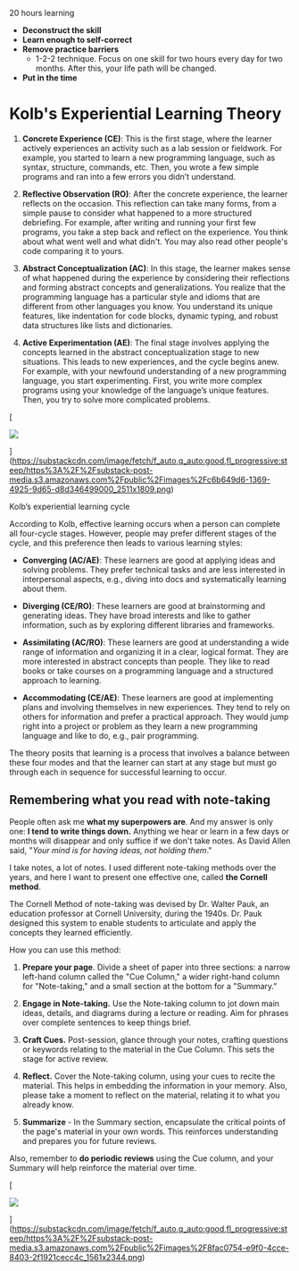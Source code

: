 
20 hours learning
- **Deconstruct the skill**
- **Learn enough to self-correct**
- **Remove practice barriers**
	- 1-2-2 technique. Focus on one skill for two hours every day for two months. After this, your life path will be changed.
- **Put in the time**

# **Kolb's Experiential Learning Theory**

1. **Concrete Experience (CE)**: This is the first stage, where the learner actively experiences an activity such as a lab session or fieldwork. For example, you started to learn a new programming language, such as syntax, structure, commands, etc. Then, you wrote a few simple programs and ran into a few errors you didn’t understand.
    
2. **Reflective Observation (RO)**: After the concrete experience, the learner reflects on the occasion. This reflection can take many forms, from a simple pause to consider what happened to a more structured debriefing. For example, after writing and running your first few programs, you take a step back and reflect on the experience. You think about what went well and what didn't. You may also read other people's code comparing it to yours.
    
3. **Abstract Conceptualization (AC)**: In this stage, the learner makes sense of what happened during the experience by considering their reflections and forming abstract concepts and generalizations. You realize that the programming language has a particular style and idioms that are different from other languages you know. You understand its unique features, like indentation for code blocks, dynamic typing, and robust data structures like lists and dictionaries.
    
4. **Active Experimentation (AE)**: The final stage involves applying the concepts learned in the abstract conceptualization stage to new situations. This leads to new experiences, and the cycle begins anew. For example, with your newfound understanding of a new programming language, you start experimenting. First, you write more complex programs using your knowledge of the language’s unique features. Then, you try to solve more complicated problems.
    

[

![](https://substackcdn.com/image/fetch/w_1456,c_limit,f_auto,q_auto:good,fl_progressive:steep/https%3A%2F%2Fsubstack-post-media.s3.amazonaws.com%2Fpublic%2Fimages%2Fc6b649d6-1369-4925-9d65-d8d346499000_2511x1809.png)



](https://substackcdn.com/image/fetch/f_auto,q_auto:good,fl_progressive:steep/https%3A%2F%2Fsubstack-post-media.s3.amazonaws.com%2Fpublic%2Fimages%2Fc6b649d6-1369-4925-9d65-d8d346499000_2511x1809.png)

Kolb’s experiential learning cycle

According to Kolb, effective learning occurs when a person can complete all four-cycle stages. However, people may prefer different stages of the cycle, and this preference then leads to various learning styles:

- **Converging (AC/AE)**: These learners are good at applying ideas and solving problems. They prefer technical tasks and are less interested in interpersonal aspects, e.g., diving into docs and systematically learning about them.
    
- **Diverging (CE/RO)**: These learners are good at brainstorming and generating ideas. They have broad interests and like to gather information, such as by exploring different libraries and frameworks.
    
- **Assimilating (AC/RO)**: These learners are good at understanding a wide range of information and organizing it in a clear, logical format. They are more interested in abstract concepts than people. They like to read books or take courses on a programming language and a structured approach to learning.
    
- **Accommodating (CE/AE)**: These learners are good at implementing plans and involving themselves in new experiences. They tend to rely on others for information and prefer a practical approach. They would jump right into a project or problem as they learn a new programming language and like to do, e.g., pair programming.
    

The theory posits that learning is a process that involves a balance between these four modes and that the learner can start at any stage but must go through each in sequence for successful learning to occur.

## Remembering what you read with note-taking

People often ask me **what my superpowers are**. And my answer is only one: **I tend to write things down.** Anything we hear or learn in a few days or months will disappear and only suffice if we don't take notes. As David Allen said, "_Your mind is for having ideas, not holding them_."

I take notes, a lot of notes. I used different note-taking methods over the years, and here I want to present one effective one, called **the Cornell method**.

The Cornell Method of note-taking was devised by Dr. Walter Pauk, an education professor at Cornell University, during the 1940s. Dr. Pauk designed this system to enable students to articulate and apply the concepts they learned efficiently.

How you can use this method:

1. **Prepare your page**. Divide a sheet of paper into three sections: a narrow left-hand column called the "Cue Column," a wider right-hand column for "Note-taking," and a small section at the bottom for a "Summary."
    
2. **Engage in Note-taking.** Use the Note-taking column to jot down main ideas, details, and diagrams during a lecture or reading. Aim for phrases over complete sentences to keep things brief.
    
3. **Craft Cues.** Post-session, glance through your notes, crafting questions or keywords relating to the material in the Cue Column. This sets the stage for active review.
    
4. **Reflect.** Cover the Note-taking column, using your cues to recite the material. This helps in embedding the information in your memory. Also, please take a moment to reflect on the material, relating it to what you already know.
    
5. **Summarize** - In the Summary section, encapsulate the critical points of the page's material in your own words. This reinforces understanding and prepares you for future reviews.
    

Also, remember to **do periodic reviews** using the Cue column, and your Summary will help reinforce the material over time.

[

![](https://substackcdn.com/image/fetch/w_1456,c_limit,f_auto,q_auto:good,fl_progressive:steep/https%3A%2F%2Fsubstack-post-media.s3.amazonaws.com%2Fpublic%2Fimages%2F8fac0754-e9f0-4cce-8403-2f1921cecc4c_1561x2344.png)



](https://substackcdn.com/image/fetch/f_auto,q_auto:good,fl_progressive:steep/https%3A%2F%2Fsubstack-post-media.s3.amazonaws.com%2Fpublic%2Fimages%2F8fac0754-e9f0-4cce-8403-2f1921cecc4c_1561x2344.png)
